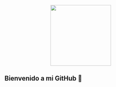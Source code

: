 <div id="header" align="center">
  <img src="https://i.giphy.com/media/v1.Y2lkPTc5MGI3NjExMzlweHIwcTFsbHdrc3hnMmlnd2xxemY3cGUycmppczJoejlxcTV4MSZlcD12MV9pbnRlcm5hbF9naWZfYnlfaWQmY3Q9Zw/HscDLzkO8EOTmgkhQP/giphy.gif" width="200" />
</div>

## Bienvenido a mi GitHub 👋

